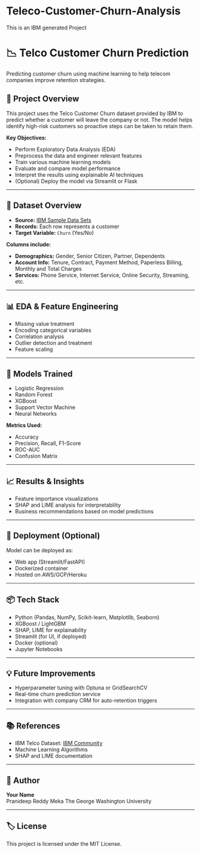 # Teleco-Customer-Churn-Analysis
This is an IBM generated Project
# 📉 Telco Customer Churn Prediction

Predicting customer churn using machine learning to help telecom companies improve retention strategies.

## 🧠 Project Overview

This project uses the Telco Customer Churn dataset provided by IBM to predict whether a customer will leave the company or not. The model helps identify high-risk customers so proactive steps can be taken to retain them.

**Key Objectives:**
- Perform Exploratory Data Analysis (EDA)
- Preprocess the data and engineer relevant features
- Train various machine learning models
- Evaluate and compare model performance
- Interpret the results using explainable AI techniques
- (Optional) Deploy the model via Streamlit or Flask

---

## 📁 Dataset Overview

- **Source:** [IBM Sample Data Sets](https://community.ibm.com/community/user/businessanalytics/blogs/steven-macko/2019/07/11/telco-customer-churn-1113)
- **Records:** Each row represents a customer
- **Target Variable:** `Churn` (Yes/No)

**Columns include:**
- **Demographics:** Gender, Senior Citizen, Partner, Dependents
- **Account Info:** Tenure, Contract, Payment Method, Paperless Billing, Monthly and Total Charges
- **Services:** Phone Service, Internet Service, Online Security, Streaming, etc.

---

## 📊 EDA & Feature Engineering

- Missing value treatment
- Encoding categorical variables
- Correlation analysis
- Outlier detection and treatment
- Feature scaling

---

## 🤖 Models Trained

- Logistic Regression
- Random Forest
- XGBoost
- Support Vector Machine
- Neural Networks

**Metrics Used:**
- Accuracy
- Precision, Recall, F1-Score
- ROC-AUC
- Confusion Matrix

---

## 📈 Results & Insights

- Feature importance visualizations
- SHAP and LIME analysis for interpretability
- Business recommendations based on model predictions

---

## 🚀 Deployment (Optional)

Model can be deployed as:
- Web app (Streamlit/FastAPI)
- Dockerized container
- Hosted on AWS/GCP/Heroku

---

## 📦 Tech Stack

- Python (Pandas, NumPy, Scikit-learn, Matplotlib, Seaborn)
- XGBoost / LightGBM
- SHAP, LIME for explainability
- Streamlit (for UI, if deployed)
- Docker (optional)
- Jupyter Notebooks

---

## 💡 Future Improvements

- Hyperparameter tuning with Optuna or GridSearchCV
- Real-time churn prediction service
- Integration with company CRM for auto-retention triggers

---

## 📚 References

- IBM Telco Dataset: [IBM Community](https://community.ibm.com/community/user/businessanalytics/blogs/steven-macko/2019/07/11/telco-customer-churn-1113)
- Machine Learning Algorithms
- SHAP and LIME documentation

---

## 👤 Author

**Your Name**  
Pranideep Reddy Meka 
The George Washington University

---

## 🏷️ License

This project is licensed under the MIT License.
